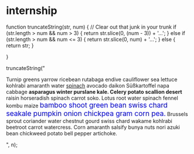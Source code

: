 # internship
function truncateString(str, num) {
  // Clear out that junk in your trunk
  if (str.length > num && num > 3) {
    return str.slice(0, (num - 3)) + '...';
  } else if (str.length > num && num <= 3) {
    return str.slice(0, num) + '...';
  } else {
    return str;
  }

}

truncateString("<p class="paragraph">Turnip greens yarrow ricebean rutabaga endive cauliflower sea  lettuce kohlrabi amaranth water <a href="https://www.google.pl/search?q=spinach" class="link">spinach</a> avocado daikon Süßkartoffel napa cabbage <strong>asparagus winter purslane kale. Celery potato scallion desert</strong> raisin horseradish spinach carrot soko. Lotus root water spinach fennel kombu maize <span style="font-size: 19px;color: blue;">bamboo shoot green bean swiss chard seakale pumpkin onion chickpea gram corn pea.</span> Brussels sprout coriander water chestnut gourd swiss chard wakame kohlrabi beetroot carrot watercress. Corn amaranth salsify bunya nuts nori azuki bean chickweed potato bell pepper artichoke.</p>", n);
